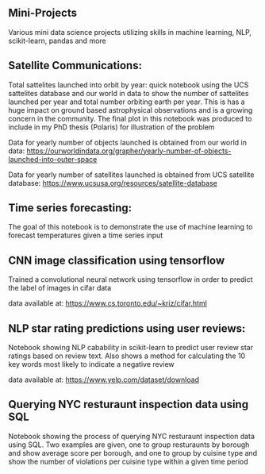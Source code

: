 ## Mini-Projects
Various mini data science projects utilizing skills in machine learning, NLP, scikit-learn, pandas and more

## Satellite Communications:
Total sattelites launched into orbit by year: quick notebook using the UCS sattelites database and our world in data to show the number of sattelites launched per year and total number orbiting earth per year. This is has a huge impact on ground based astrophysical observations and is a growing concern in the community. The final plot in this notebook was produced to include in my PhD thesis (Polaris) for illustration of the problem

Data for yearly number of objects launched is obtained from our world in data: https://ourworldindata.org/grapher/yearly-number-of-objects-launched-into-outer-space

Data for yearly number of satellites launched is obtained from UCS satellite database: https://www.ucsusa.org/resources/satellite-database

## Time series forecasting:
The goal of this notebook is to demonstrate the use of machine learning to forecast temperatures given a time series input

## CNN image classification using tensorflow

Trained a convolutional neural network using tensorflow in order to predict the label of images in cifar data

data available at: https://www.cs.toronto.edu/~kriz/cifar.html

## NLP star rating predictions using user reviews:

Notebook showing NLP cabability in scikit-learn to predict user review star ratings based on review text. Also shows a method for calculating the 10 key words most likely to indicate a negative review

data available at: https://www.yelp.com/dataset/download

## Querying NYC resturaunt inspection data using SQL
Notebook showing the process of querying NYC resturaunt inspection data using SQL. Two examples are given, one to group resturaunts by borough and show average score per borough, and one to group by cuisine type and show the number of violations per cuisine type within a given time period
